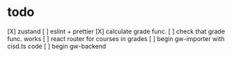 # todo

[X] zustand
[ ] eslint + prettier
[X] calculate grade func.
[ ] check that grade func. works
[ ] react router for courses in grades
[ ] begin gw-importer with cisd.ts code
[ ] begin gw-backend
